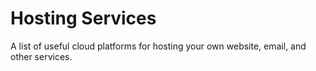 # Hosting Services

A list of useful cloud platforms for hosting your own website, email, and other services.
